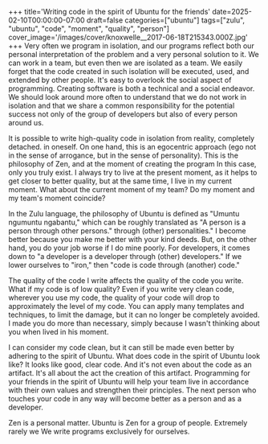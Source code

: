 +++
title='Writing code in the spirit of Ubuntu for the friends'
date=2025-02-10T00:00:00-07:00
draft=false
categories=["ubuntu"]
tags=["zulu", "ubuntu", "code", "moment", "quality", "person"]
cover_image='/images/cover/knoxwelle__2017-06-18T215343.000Z.jpg'
+++
Very often we program in isolation, and our programs reflect both our personal interpretation of the problem and a very personal solution to it. We can work in a team, but even then we are isolated as a team. We easily forget that the code created in such isolation will be executed, used, and extended by other people. It's easy to overlook the social aspect of programming. Creating software is both a technical and a social endeavor. We should look around more often to understand that we do not work in isolation and that we share a common responsibility for the potential success not only of the group of developers but also of every person around us.

It is possible to write high-quality code in isolation from reality, completely detached.
in oneself. On one hand, this is an egocentric approach (ego not in the sense of arrogance, but in the sense of personality). This is the philosophy of Zen, and at the moment of creating the program
In this case, only you truly exist. I always try to live
at the present moment, as it helps to get closer to better quality,
but at the same time, I live in my current moment. What about the current moment of my team? Do my moment and my team's moment coincide?

In the Zulu language, the philosophy of Ubuntu is defined as "Umuntu ngumuntu ngabantu," which can be roughly translated as "A person is a person through other persons."
through (other) personalities." I become better because you make me better with your kind deeds. But, on the other hand, you do your job worse if I do mine poorly. For developers, it comes down to "a developer is a developer through (other) developers." If we lower ourselves to
"iron," then "code is code through (another) code."

The quality of the code I write affects the quality of the code you write.
What if my code is of low quality? Even if you write very clean code,
wherever you use my code, the quality of your code will drop to approximately the level of my code. You can apply many templates and techniques,
to limit the damage, but it can no longer be completely avoided. I made you do more than necessary, simply because I wasn't thinking about you when
lived in his moment.

I can consider my code clean, but it can still be made even better by adhering to the spirit of Ubuntu. What does code in the spirit of Ubuntu look like? It looks like
good, clear code. And it's not even about the code as an artifact. It's all about the act
the creation of this artifact. Programming for your friends in the spirit of Ubuntu
will help your team live in accordance with their own values and strengthen their principles. The next person who touches your code in any way will become better as a person and as a developer.

Zen is a personal matter. Ubuntu is Zen for a group of people. Extremely rarely we
We write programs exclusively for ourselves.